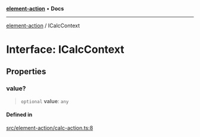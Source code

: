 [**element-action**](../README.md) • **Docs**

***

[element-action](../globals.md) / ICalcContext

# Interface: ICalcContext

## Properties

### value?

> `optional` **value**: `any`

#### Defined in

[src/element-action/calc-action.ts:8](https://github.com/mksunny1/element-action/blob/069387d31a8c3558646d97c8e67f5eae108721ba/src/element-action/calc-action.ts#L8)
